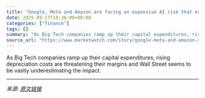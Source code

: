 ```yaml
---
title: "Google, Meta and Amazon are facing an expensive AI risk that nobody is paying attention to"
date: 2025-09-17T19:36:00+08:00
categories: ["finance"]
tags: []
summary: "As Big Tech companies ramp up their capital expenditures, rising depreciation costs are threatening their margins and Wall Street seems to be vastly underestimating the impact."
source_url: "https://www.marketwatch.com/story/google-meta-and-amazon-are-facing-an-expensive-ai-risk-that-nobody-is-paying-attention-to-42d4be67?mod=mw_rss_topstories"
---
```


As Big Tech companies ramp up their capital expenditures, rising depreciation costs are threatening their margins and Wall Street seems to be vastly underestimating the impact.

---

*来源: [原文链接](https://www.marketwatch.com/story/google-meta-and-amazon-are-facing-an-expensive-ai-risk-that-nobody-is-paying-attention-to-42d4be67?mod=mw_rss_topstories)*
